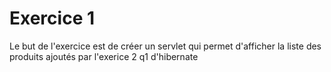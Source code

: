 
# Exercice 1
Le but de l'exercice est de créer un servlet qui permet d'afficher la liste des produits ajoutés par l'exerice 2 q1 d'hibernate